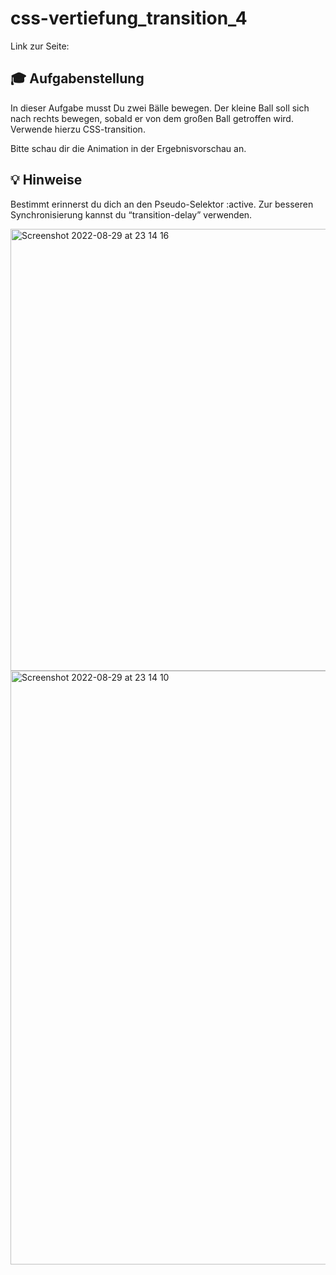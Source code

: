 # css-vertiefung_transition_4

Link zur Seite:

## 🎓 Aufgabenstellung



In dieser Aufgabe musst Du zwei Bälle bewegen. Der kleine Ball soll sich nach rechts bewegen, sobald er von dem großen Ball getroffen wird. 
Verwende hierzu CSS-transition.

Bitte schau dir die Animation in der Ergebnisvorschau an.

## 💡 Hinweise

Bestimmt erinnerst du dich an den Pseudo-Selektor :active.
Zur besseren Synchronisierung kannst du “transition-delay” verwenden.

<img width="707" alt="Screenshot 2022-08-29 at 23 14 16" src="https://user-images.githubusercontent.com/110846379/187300280-df1230d6-5f81-4789-a0d1-991046a7f13f.png">
<img width="950" alt="Screenshot 2022-08-29 at 23 14 10" src="https://user-images.githubusercontent.com/110846379/187300281-4830d2fe-49ce-4d2c-afa3-089611e0a310.png">
